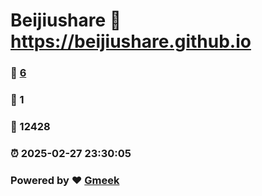 # Beijiushare :link: https://beijiushare.github.io 
### :page_facing_up: [6](https://beijiushare.github.io/tag.html) 
### :speech_balloon: 1 
### :hibiscus: 12428 
### :alarm_clock: 2025-02-27 23:30:05 
### Powered by :heart: [Gmeek](https://github.com/Meekdai/Gmeek)

